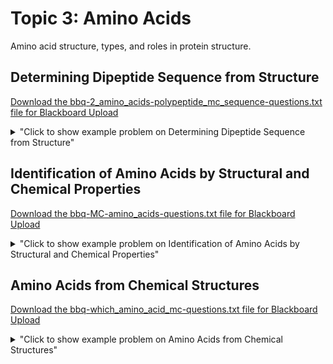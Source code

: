 # Topic 3: Amino Acids

Amino acid structure, types, and roles in protein structure.

## Determining Dipeptide Sequence from Structure

<a id='raw-url' href='bbq-2_amino_acids-polypeptide_mc_sequence-questions.txt' download>Download the bbq-2_amino_acids-polypeptide_mc_sequence-questions.txt file for Blackboard Upload</a>

<details>
  <summary>"Click to show example problem on Determining Dipeptide Sequence from Structure"</summary>
  {% include "biochemistry/topic03/2_amino_acids-polypeptide_mc_sequence.html" %}

<br/></details>
## Identification of Amino Acids by Structural and Chemical Properties

<a id='raw-url' href='bbq-MC-amino_acids-questions.txt' download>Download the bbq-MC-amino_acids-questions.txt file for Blackboard Upload</a>

<details>
  <summary>"Click to show example problem on Identification of Amino Acids by Structural and Chemical Properties"</summary>
  {% include "biochemistry/topic03/MC-amino_acids.html" %}

<br/></details>
## Amino Acids from Chemical Structures

<a id='raw-url' href='bbq-which_amino_acid_mc-questions.txt' download>Download the bbq-which_amino_acid_mc-questions.txt file for Blackboard Upload</a>

<details>
  <summary>"Click to show example problem on Amino Acids from Chemical Structures"</summary>
  {% include "biochemistry/topic03/which_amino_acid_mc.html" %}

<br/></details>
